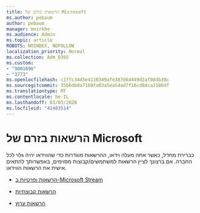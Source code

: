 ```yaml
---
title: הרשאות בזרם של Microsoft
ms.author: pebaum
author: pebaum
manager: mnirkhe
ms.audience: Admin
ms.topic: article
ROBOTS: NOINDEX, NOFOLLOW
localization_priority: Normal
ms.collection: Adm_O365
ms.custom:
- "9001696"
- "3773"
ms.openlocfilehash: c1ffc34d5e4110349afe387d64449d2af08db30c
ms.sourcegitcommit: 35b6db0a7160fa03a5ea54ad7f16cd84ca3186df
ms.translationtype: MT
ms.contentlocale: he-IL
ms.lasthandoff: 03/03/2020
ms.locfileid: "42403514"
---
```

# <a name="permissions-in-microsoft-stream"></a>הרשאות בזרם של Microsoft

כברירת מחדל, כאשר אתה מעלה וידאו, ההרשאות מוגדרות כדי שהווידאו יהיה גלוי לכל החברה. אם ברצונך לציין הרשאות למשתמשים/קבוצות מסוימים, באפשרותך להתאים אישית את הרשאות הווידאו.

- [הרשאות ופרטיות ב-Microsoft Stream](https://docs.microsoft.com/stream/portal-permissions)

- [הרשאות קבוצתיות](https://docs.microsoft.com/stream/portal-permissions#group-permissions)

- [הרשאות ערוץ](https://docs.microsoft.com/stream/portal-permissions#channel-permissions)